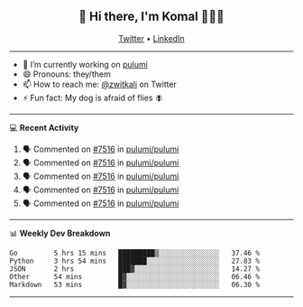 <h2 align="center"> 👋 Hi there, I'm Komal 🧑🏾‍💻 </h2>
<p align="center">
    <a href="https://twitter.com/zwitkali">Twitter</a> •
    <a href="https://www.linkedin.com/in/komal-ali/">LinkedIn</a>
</p>

--------

- 🔭 I’m currently working on [pulumi](https://github.com/pulumi/pulumi)
- 😄 Pronouns: they/them
- 📫 How to reach me: [@zwitkali](https://twitter.com/zwitkali) on Twitter
- ⚡ Fun fact: My dog is afraid of flies 🪰

--------
💻 **Recent Activity**

<!--START_SECTION:activity-->
1. 🗣 Commented on [#7516](https://github.com/pulumi/pulumi/issues/7516) in [pulumi/pulumi](https://github.com/pulumi/pulumi)
2. 🗣 Commented on [#7516](https://github.com/pulumi/pulumi/issues/7516) in [pulumi/pulumi](https://github.com/pulumi/pulumi)
3. 🗣 Commented on [#7516](https://github.com/pulumi/pulumi/issues/7516) in [pulumi/pulumi](https://github.com/pulumi/pulumi)
4. 🗣 Commented on [#7516](https://github.com/pulumi/pulumi/issues/7516) in [pulumi/pulumi](https://github.com/pulumi/pulumi)
5. 🗣 Commented on [#7516](https://github.com/pulumi/pulumi/issues/7516) in [pulumi/pulumi](https://github.com/pulumi/pulumi)
<!--END_SECTION:activity-->

--------

📊 **Weekly Dev Breakdown**
<!--START_SECTION:waka-->
```text
Go         5 hrs 15 mins   █████████▒░░░░░░░░░░░░░░░   37.46 % 
Python     3 hrs 54 mins   ███████░░░░░░░░░░░░░░░░░░   27.83 % 
JSON       2 hrs           ███▓░░░░░░░░░░░░░░░░░░░░░   14.27 % 
Other      54 mins         █▓░░░░░░░░░░░░░░░░░░░░░░░   06.46 % 
Markdown   53 mins         █▓░░░░░░░░░░░░░░░░░░░░░░░   06.30 % 
```
<!--END_SECTION:waka-->

--------
